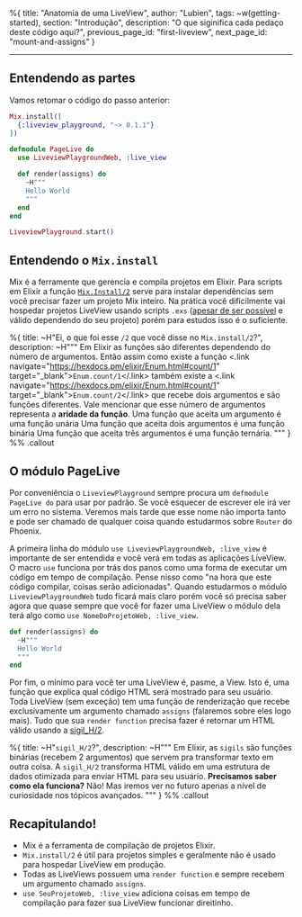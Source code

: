 %{
title: "Anatomia de uma LiveView",
author: "Lubien",
tags: ~w(getting-started),
section: "Introdução",
description: "O que siginifica cada pedaço deste código aqui?",
previous_page_id: "first-liveview",
next_page_id: "mount-and-assigns"
}

---

## Entendendo as partes

Vamos retomar o código do passo anterior:

```elixir
Mix.install([
  {:liveview_playground, "~> 0.1.1"}
])

defmodule PageLive do
  use LiveviewPlaygroundWeb, :live_view

  def render(assigns) do
    ~H"""
    Hello World
    """
  end
end

LiveviewPlayground.start()
```

## Entendendo o `Mix.install`

Mix é a ferramente que gerencia e compila projetos em Elixir. Para scripts em Elixir a função [`Mix.Install/2`](https://hexdocs.pm/mix/1.12.3/Mix.html#install/2) serve para instalar dependências sem você precisar fazer um projeto Mix inteiro. Na prática você dificilmente vai hospedar projetos LiveView usando scripts `.exs` ([apesar de ser possível](https://fly.io/phoenix-files/single-file-elixir-scripts/) e válido dependendo do seu projeto) porém para estudos isso é o suficiente.

%{
title: ~H"Ei, o que foi esse <code>/2</code> que você disse no <code>Mix.install/2</code>?",
description: ~H"""
Em Elixir as funções são diferentes dependendo do número de argumentos. Então assim como existe a função <.link navigate="https://hexdocs.pm/elixir/Enum.html#count/1" target="\_blank"><code>Enum.count/1</code></.link> também existe a <.link navigate="https://hexdocs.pm/elixir/Enum.html#count/1" target="\_blank"><code>Enum.count/2</code></.link> que recebe dois argumentos e são funções diferentes. Vale mencionar que esse número de argumentos representa a <strong class="text-black dark:text-white">aridade da função</strong>. Uma função que aceita um argumento é uma função unária Uma função que aceita dois argumentos é uma função binária Uma função que aceita três argumentos é uma função ternária.
"""
} %% .callout

## O módulo PageLive

Por conveniência o `LiveviewPlayground` sempre procura um `defmodule PageLive do` para usar por padrão. Se você esquecer de escrever ele irá ver um erro no sistema. Veremos mais tarde que esse nome não importa tanto e pode ser chamado de qualquer coisa quando estudarmos sobre `Router` do Phoenix.

A primeira linha do módulo `use LiveviewPlaygroundWeb, :live_view` é importante de ser entendida e você verá em todas as aplicações LiveView. O macro `use` funciona por trás dos panos como uma forma de executar um código em tempo de compilação. Pense nisso como "na hora que este código compilar, coisas serão adicionadas". Quando estudarmos o módulo `LiveviewPlaygroundWeb` tudo ficará mais claro porém você só precisa saber agora que quase sempre que você for fazer uma LiveView o módulo dela terá algo como `use NomeDoProjetoWeb, :live_view`.

```elixir
def render(assigns) do
  ~H"""
  Hello World
  """
end
```

Por fim, o mínimo para você ter uma LiveView é, pasme, a View. Isto é, uma função que explica qual código HTML será mostrado para seu usuário. Toda LiveView (sem exceção) tem uma função de renderização que recebe exclusivamente um argumento chamado `assigns` (falaremos sobre eles logo mais). Tudo que sua `render function` precisa fazer é retornar um HTML válido usando a [sigil_H/2](https://hexdocs.pm/phoenix_live_view/0.17.0/Phoenix.LiveView.Helpers.html#sigil_H/2).

%{
title: ~H"<code>sigil_H/2</code>?",
description: ~H"""
Em Elixir, as <code>sigils</code> são funções binárias (recebem 2 argumentos) que servem pra transformar texto em outra coisa. A <code>sigil_H/2</code> transforma HTML válido em uma estrutura de dados otimizada para enviar HTML para seu usuário. <strong class="text-black dark:text-white">Precisamos saber como ela funciona?</strong> Não! Mas iremos ver no futuro apenas a nível de curiosidade nos tópicos avançados.
"""
} %% .callout

## Recapitulando!

- Mix é a ferramenta de compilação de projetos Elixir.
- `Mix.install/2` é útil para projetos simples e geralmente não é usado para hospedar LiveView em produção.
- Todas as LiveViews possuem uma `render function` e sempre recebem um argumento chamado `assigns`.
- `use SeuProjetoWeb, :live_view` adiciona coisas em tempo de compilação para fazer sua LiveView funcionar direitinho.
